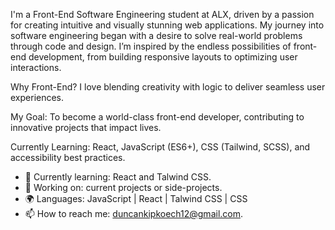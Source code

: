 I'm a Front-End Software Engineering student at ALX, driven by a passion for creating intuitive and visually stunning web applications. My journey into software engineering began with a desire to solve real-world problems through code and design. I’m inspired by the endless possibilities of front-end development, from building responsive layouts to optimizing user interactions.





Why Front-End? I love blending creativity with logic to deliver seamless user experiences.




My Goal: To become a world-class front-end developer, contributing to innovative projects that impact lives.



Currently Learning: React, JavaScript (ES6+), CSS (Tailwind, SCSS), and accessibility best practices.

- 🌱 Currently learning: React and Talwind CSS.
- 🔭 Working on: current projects or side-projects.
- 🌍 Languages: JavaScript | React | Talwind CSS | CSS
- 📫 How to reach me: duncankipkoech12@gmail.com. 





